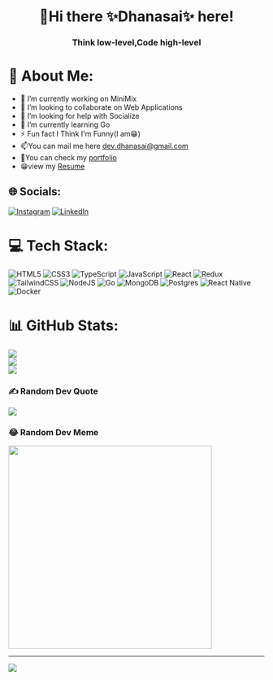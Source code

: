 <h1 align="center" background-color="white">👋Hi there ✨Dhanasai✨ here!</h1>

<h3 align="center">Think low-level,Code high-level</h3>


# 💫 About Me:
- 🔭 I’m currently working on MiniMix
- 👯 I’m looking to collaborate on Web Applications
- 🤝 I’m looking for help with Socialize
- 🌱 I’m currently learning Go
- ⚡ Fun fact I Think I'm Funny(I am😁)
- 📫You can mail me here dev.dhanasai@gmail.com
- 🤖You can check my [portfolio](https://dhansai-portfolio.netlify.app/)
- 😁view my [Resume](https://github.com/Dhanasaitholeti/dhanasaitholeti/files/14395336/Resume.pdf)


## 🌐 Socials:
[![Instagram](https://img.shields.io/badge/Instagram-%23E4405F.svg?logo=Instagram&logoColor=white)](https://www.instagram.com/dhanasai_naidu_tholeti/) [![LinkedIn](https://img.shields.io/badge/LinkedIn-%230077B5.svg?logo=linkedin&logoColor=white)](https://www.linkedin.com/in/dhanasai-tholeti/) 

# 💻 Tech Stack:
![HTML5](https://img.shields.io/badge/html5-%23E34F26.svg?style=for-the-badge&logo=html5&logoColor=white) ![CSS3](https://img.shields.io/badge/css3-%231572B6.svg?style=for-the-badge&logo=css3&logoColor=white) ![TypeScript](https://img.shields.io/badge/typescript-%23007ACC.svg?style=for-the-badge&logo=typescript&logoColor=white) ![JavaScript](https://img.shields.io/badge/javascript-%23323330.svg?style=for-the-badge&logo=javascript&logoColor=%23F7DF1E) ![React](https://img.shields.io/badge/react-%2320232a.svg?style=for-the-badge&logo=react&logoColor=%2361DAFB) ![Redux](https://img.shields.io/badge/redux-%23593d88.svg?style=for-the-badge&logo=redux&logoColor=white) ![TailwindCSS](https://img.shields.io/badge/tailwindcss-%2338B2AC.svg?style=for-the-badge&logo=tailwind-css&logoColor=white) ![NodeJS](https://img.shields.io/badge/node.js-6DA55F?style=for-the-badge&logo=node.js&logoColor=white) ![Go](https://img.shields.io/badge/go-%2300ADD8.svg?style=for-the-badge&logo=go&logoColor=white)  ![MongoDB](https://img.shields.io/badge/MongoDB-%234ea94b.svg?style=for-the-badge&logo=mongodb&logoColor=white) ![Postgres](https://img.shields.io/badge/postgres-%23316192.svg?style=for-the-badge&logo=postgresql&logoColor=white) ![React Native](https://img.shields.io/badge/react_native-%2320232a.svg?style=for-the-badge&logo=react&logoColor=%2361DAFB) ![Docker](https://img.shields.io/badge/docker-%230db7ed.svg?style=for-the-badge&logo=docker&logoColor=white)
# 📊 GitHub Stats:
![](https://github-readme-stats.vercel.app/api?username=dhanasaitholeti&theme=dark&hide_border=true&include_all_commits=false&count_private=false)<br/>
![](https://github-readme-streak-stats.herokuapp.com/?user=dhanasaitholeti&theme=dark&hide_border=true)<br/>
![](https://github-readme-stats.vercel.app/api/top-langs/?username=dhanasaitholeti&theme=dark&hide_border=true&include_all_commits=false&count_private=false&layout=compact)

### ✍️ Random Dev Quote
![](https://quotes-github-readme.vercel.app/api?type=horizontal&theme=radical)

### 😂 Random Dev Meme
<img src='https://randommeme-five.vercel.app/' style="height: 400px;"/>

---
[![](https://visitcount.itsvg.in/api?id=dhanasaitholeti&icon=0&color=0)](https://visitcount.itsvg.in)
